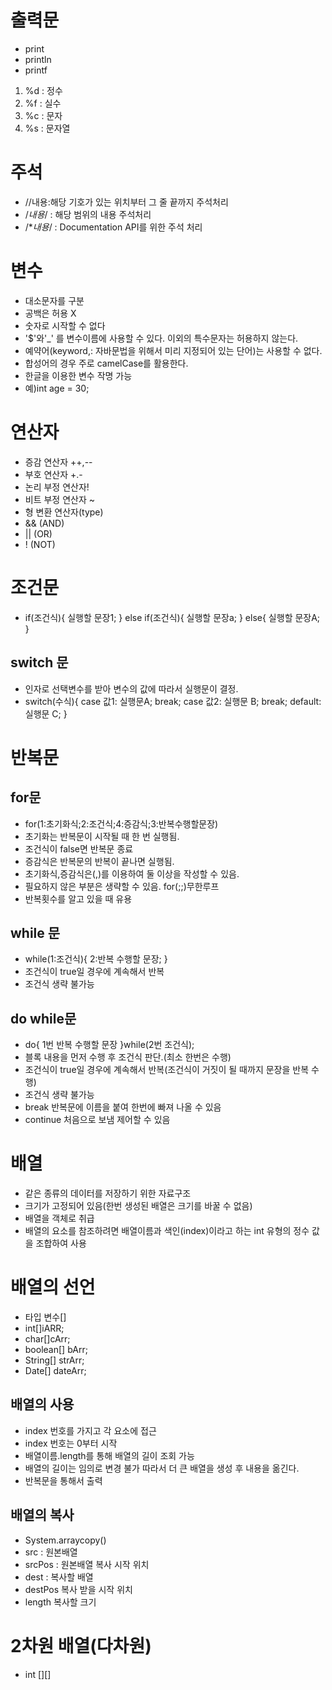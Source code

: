 # 출력문
- print
- println
- printf
1. %d : 정수
2. %f : 실수
3. %c : 문자
4. %s : 문자열
# 주석
- //내용:해당 기호가 있는 위치부터 그 줄 끝까지 주석처리
- /*내용*/ : 해당 범위의 내용 주석처리
- /**내용*/ : Documentation API를 위한 주석 처리
# 변수
- 대소문자를 구분
- 공백은 허용 X
- 숫자로 시작할 수 없다
- '$'와'_' 를 변수이름에 사용할 수 있다. 이외의 특수문자는 허용하지 않는다.
- 예약어(keyword,: 자바문법을 위해서 미리 지정되어 있는 단어)는 사용할 수 없다.
- 합성어의 경우 주로 camelCase를 활용한다.
- 한글을 이용한 변수 작명 가능
- 예)int age = 30;
# 연산자
- 증감 연산자 ++,--
- 부호 연산자 +.-
- 논리 부정 연산자!
- 비트 부정 연산자 ~
- 형 변환 연산자(type)
- && (AND)
- || (OR)
- ! (NOT)
# 조건문
- if(조건식){
  실행할 문장1;
}
else if(조건식){
  실행할 문장a;
}
else{
  실행할 문장A;
}
## switch 문
- 인자로 선택변수를 받아 변수의 값에 따라서 실행문이 결정.
- switch(수식){
  case 값1:
  실행문A;
  break;
  case 값2:
  실행문 B;
  break;
  default:
  실행문 C;
}
# 반복문
## for문
- for(1:초기화식;2:조건식;4:증감식;3:반복수행할문장)
- 초기화는 반복문이 시작될 때 한 번 실행됨.
- 조건식이 false면 반복문 종료
- 증감식은 반복문의 반복이 끝나면 실행됨.
- 초기화식,증감식은(,)를 이용하여 둘 이상을 작성할 수 있음.
- 필요하지 않은 부분은 생략할 수 있음. for(;;)무한루프
- 반복횟수를 알고 있을 때 유용
## while 문
- while(1:조건식){
  2:반복 수행할 문장;
}
- 조건식이 true일 경우에 계속해서 반복
- 조건식 생략 불가능
## do while문
- do{
  1번 반복 수행할 문장
}while(2번 조건식);
- 블록 내용을 먼저 수행 후 조건식 판단.(최소 한번은 수행)
- 조건식이 true일 경우에 계속해서 반복(조건식이 거짓이 될 때까지 문장을 반복 수행)
- 조건식 생략 불가능
- break 반복문에 이름을 붙여 한번에 빠져 나올 수 있음
- continue 처음으로 보냄 제어할 수 있음
# 배열
- 같은 종류의 데이터를 저장하기 위한 자료구조
- 크기가 고정되어 있음(한번 생성된 배열은 크기를 바꿀 수 없음)
- 배열을 객체로 취급
- 배열의 요소를 참조하려면 배열이름과 색인(index)이라고 하는 int 유형의 정수 값을 조합하여 사용
# 배열의 선언
- 타입 변수[]
- int[]iARR;
- char[]cArr;
- boolean[] bArr;
- String[] strArr;
- Date[] dateArr;
## 배열의 사용
- index 번호를 가지고 각 요소에 접근
- index 번호는 0부터 시작
- 배열이름.length를 통해 배열의 길이 조회 가능
- 배열의 길이는 임의로 변경 불가 따라서 더 큰 배열을 생성 후 내용을 옮긴다.
- 반복문을 통해서 출력
## 배열의 복사
- System.arraycopy()
- src : 원본배열
- srcPos : 원본배열 복사 시작 위치
- dest : 복사할 배열
- destPos 복사 받을 시작 위치
- length 복사할 크기
# 2차원 배열(다차원)
- int [][]
